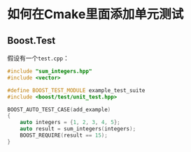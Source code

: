 # 如何在Cmake里面添加单元测试

## Boost.Test

假设有一个`test.cpp`：

```cpp
#include "sum_integers.hpp"
#include <vector>

#define BOOST_TEST_MODULE example_test_suite
#include <boost/test/unit_test.hpp>

BOOST_AUTO_TEST_CASE(add_example)
{
    auto integers = {1, 2, 3, 4, 5};
    auto result = sum_integers(integers);
    BOOST_REQUIRE(result == 15);
}
```

